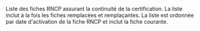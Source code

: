 Liste des fiches RNCP assurant la continuité de la certification. La liste inclut à la fois les fiches remplacées et remplaçantes. La liste est ordonnée par date d'activation de la fiche RNCP et inclut la fiche courante.

